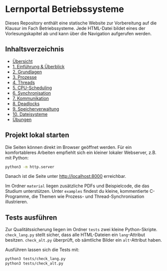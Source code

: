 # Lernportal Betriebssysteme

Dieses Repository enthält eine statische Website zur Vorbereitung auf die Klausur im Fach Betriebssysteme. Jede HTML-Datei bildet eines der Vorlesungskapitel ab und kann über die Navigation aufgerufen werden.

## Inhaltsverzeichnis

- [Übersicht](index.html)
- [1. Einführung & Überblick](01_einfuehrung.html)
- [2. Grundlagen](02_grundlagen.html)
- [3. Prozesse](03_prozesse.html)
- [4. Threads](04_threads.html)
- [5. CPU-Scheduling](05_scheduling.html)
- [6. Synchronisation](06_synchronisation.html)
- [7. Kommunikation](07_kommunikation.html)
- [8. Deadlocks](08_deadlocks.html)
- [9. Speicherverwaltung](09_speicherverwaltung.html)
- [10. Dateisysteme](10_dateisysteme.html)
- [Übungen](uebungen.html)

## Projekt lokal starten

Die Seiten können direkt im Browser geöffnet werden. Für ein komfortableres Arbeiten empfiehlt sich ein kleiner lokaler Webserver, z.B. mit Python:

```bash
python3 -m http.server
```

Danach ist die Seite unter <http://localhost:8000> erreichbar.

Im Ordner `material` liegen zusätzliche PDFs und Beispielcode, die das Studium unterstützen. Unter `examples` findest du kleine, kommentierte C-Programme, die Themen wie Prozess- und Thread-Synchronisation illustrieren.


## Tests ausführen

Zur Qualitätssicherung liegen im Ordner `tests` zwei kleine Python-Skripte.
`check_lang.py` stellt sicher, dass alle HTML-Dateien ein `lang`-Attribut besitzen.
`check_alt.py` überprüft, ob sämtliche Bilder ein `alt`-Attribut haben.

Ausführen lassen sich die Tests mit:

```bash
python3 tests/check_lang.py
python3 tests/check_alt.py
```
